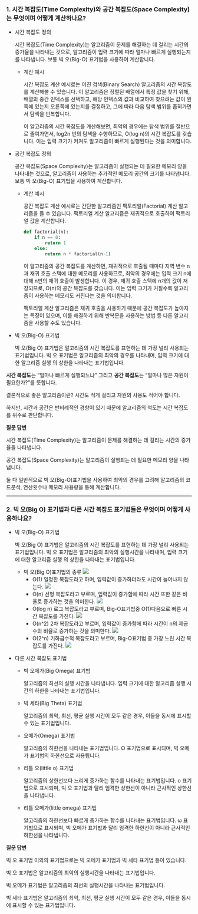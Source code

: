 
### 1. 시간 복잡도(Time Complexity)와 공간 복잡도(Space Complexity)는 무엇이며 어떻게 계산하나요?

- 시간 복잡도 정의
    
    시간 복잡도(Time Complexity)는 알고리즘이 문제를 해결하는 데 걸리는 시간의 증가율을 나타내는 것으로, 알고리즘이 입력 크기에 따라 얼마나 빠르게 실행되는지를 나타냅니다. 보통 빅 오(Big-O) 표기법을 사용하여 계산합니다.
    
    - 계산 예시
        
        시간 복잡도 계산 예시로는 이진 검색(Binary Search) 알고리즘의 시간 복잡도를 계산해볼 수 있습니다. 이 알고리즘은 정렬된 배열에서 특정 값을 찾기 위해, 배열의 중간 인덱스를 선택하고, 해당 인덱스의 값과 비교하여 찾으려는 값이 왼쪽에 있는지 오른쪽에 있는지를 결정하고, 그에 따라 다음 탐색 범위를 좁혀가면서 탐색을 반복합니다.
        
        이 알고리즘의 시간 복잡도를 계산해보면, 최악의 경우에는 탐색 범위를 절반으로 줄여가면서, log2n 번의 탐색을 수행하므로, O(log n)의 시간 복잡도를 갖습니다. 이는 입력 크기가 커져도 알고리즘이 빠르게 실행된다는 것을 의미합니다.
        
- 공간 복잡도 정의
    
    공간 복잡도(Space Complexity)는 알고리즘이 실행되는 데 필요한 메모리 양을 나타내는 것으로, 알고리즘이 사용하는 추가적인 메모리 공간의 크기를 나타냅니다. 보통 빅 오(Big-O) 표기법을 사용하여 계산합니다.
    
    - 계산 예시
        
        공간 복잡도 계산 예시로는 간단한 알고리즘인 팩토리얼(Factorial) 계산 알고리즘을 들 수 있습니다. 팩토리얼 계산 알고리즘은 재귀적으로 호출하여 팩토리얼 값을 계산합니다.
        
        ```python
        def factorial(n):
            if n == 0:
                return 1
            else:
                return n * factorial(n-1)
        ```
        
        이 알고리즘의 공간 복잡도를 계산하면, 재귀적으로 호출될 때마다 지역 변수 n과 재귀 호출 스택에 대한 메모리를 사용하므로, 최악의 경우에는 입력 크기 n에 대해 n번의 재귀 호출이 발생합니다. 이 경우, 재귀 호출 스택에 n개의 값이 저장되므로, O(n)의 공간 복잡도를 갖습니다. 이는 입력 크기가 커질수록 알고리즘이 사용하는 메모리도 커진다는 것을 의미합니다.
        
        팩토리얼 계산 알고리즘은 재귀 호출을 사용하기 때문에 공간 복잡도가 높아지는 특징이 있으며, 이를 해결하기 위해 반복문을 사용하는 방법 등 다른 알고리즘을 사용할 수도 있습니다.
        
- 빅 오(Big-O) 표기법
    
    빅 오(Big O) 표기법은 알고리즘의 시간 복잡도를 표현하는 데 가장 널리 사용되는 표기법입니다. 빅 오 표기법은 알고리즘의 최악의 경우를 나타내며, 입력 크기에 대한 알고리즘 실행 의 상한을 나타내는 표기법입니다.
    

**시간 복잡도**는 “얼마나 빠르게 실행되느냐” 그리고 **공간 복잡도**는 “얼마나 많은 자원이 필요한가?”를 뜻합니다. 

결론적으로 좋은 알고리즘이란? 시간도 적게 걸리고 자원의 사용도 적어야 합니다.

하지만, 시간과 공간은 반비례적인 경향이 있기 때문에 알고리즘의 척도는 시간 복잡도를 위주로 판단합니다.

**질문 답변**

시간 복잡도(Time Complexity)는 알고리즘이 문제를 해결하는 데 걸리는 시간의 증가율을 나타냅니다. 

공간 복잡도(Space Complexity)는 알고리즘이 실행되는 데 필요한 메모리 양을 나타냅니다.

둘 다 일반적으로 빅 오(Big-O)표기법을 사용하여 최악의 경우를 고려해 알고리즘의 코드분석, 연산횟수나 메모리 사용량을 통해 계산합니다.

---

### 2. 빅 오(Big O) 표기법과 다른 시간 복잡도 표기법들은 무엇이며 어떻게 사용하나요?

- 빅 오(Big-O) 표기법
    
    빅 오(Big O) 표기법은 알고리즘의 시간 복잡도를 표현하는 데 가장 널리 사용되는 표기법입니다. 빅 오 표기법은 알고리즘의 최악의 실행시간을 나타내며, 입력 크기에 대한 알고리즘 실행 의 상한을 나타내는 표기법입니다.
    
    - 빅 오(Big O)표기법의 종류
        <img src="img/chart.png"> 
        - O(1)
            일정한 복잡도라고 하며, 입력값이 증가하더라도 시간이 늘어나지 않는다.
            <img src="img/O(1).png"> 
        - O(n)
            선형 복잡도라고 부르며, 입력값이 증가함에 따라 시간 또한 같은 비율로 증가하는 것을 의미한다.
            <img src="img/O(n).png"> 
        - O(log n)
            로그 복잡도라고 부르며, Big-O표기법중 O(1)다음으로 빠른 시간 복잡도를 가진다.
            <img src="img/O(logn).png"> 
        - O(n^2)
            2차 복잡도라고 부르며, 입력값이 증가함에 따라 시간이 n의 제곱수의 비율로 증가하는 것을 의미한다.
            <img src="img/O(n^2).png"> 
        - O(2^n)
            기하급수적 복잡도라고 부르며, Big-O표기법 중 가장 느린 시간 복잡도를 가진다.
            <img src="img/O(2^n).png"> 
- 다른 시간 복잡도 표기법
    - 빅 오메가(Big Omega) 표기법
        
        알고리즘의 최선의 실행 시간을 나타냅니다. 입력 크기에 대한 알고리즘 실행 시간의 하한을 나타내는 표기법입니다.
        
    - 빅 세타(Big Theta) 표기법
        
        알고리즘의 최악, 최선, 평균 실행 시간이 모두 같은 경우, 이들을 동시에 표시할 수 있는 표기법입니다.
        
    - 오메가(Omega) 표기법
        
        알고리즘의 하한선을 나타내는 표기법입니다. Ω 표기법으로 표시되며, 빅 오메가 표기법의 하한선으로 사용됩니다.
        
    - 리틀 오(little o) 표기법
        
        알고리즘의 상한선보다 느리게 증가하는 함수를 나타내는 표기법입니다. o 표기법으로 표시되며, 빅 오 표기법과 달리 엄격한 상한선이 아니라 근사적인 상한선을 나타냅니다.
        
    - 리틀 오메가(little omega) 표기법
        
        알고리즘의 하한선보다 빠르게 증가하는 함수를 나타내는 표기법입니다. ω 표기법으로 표시되며, 빅 오메가 표기법과 달리 엄격한 하한선이 아니라 근사적인 하한선을 나타냅니다.
        

**질문 답변**

빅 오 표기법 이외의 표기법으로는 빅 오메가 표기법과 빅 세타 표기법 등이 있습니다.

빅 오 표기법은 알고리즘의 최악의 실행시간을 나타내는 표기법입니다.

빅 오메가 표기법은 알고리즘의 최선의 실행시간을 나타내는 표기법입니다.

빅 세타 표기법은 알고리즘의 최악, 최선, 평균 실행 시간이 모두 같은 경우, 이들을 동시에 표시할 수 있는 표기법입니다.
